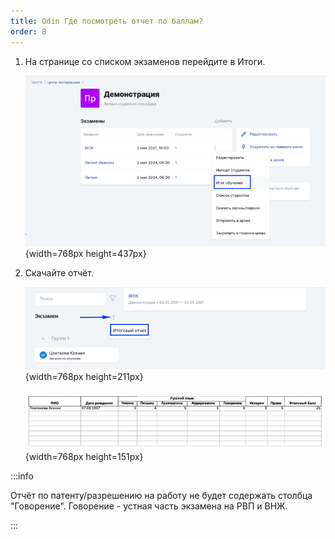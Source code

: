 ```yaml
---
title: Odin Где посмотреть отчет по баллам?
order: 8
---
```


1. На странице со списком экзаменов перейдите в Итоги.

   ![](./odin-gde-posmotret-otchet-po-ballam.png){width=768px height=437px}

2. Скачайте отчёт.

   ![](./odin-gde-posmotret-otchet-po-ballam-2.png){width=768px height=211px}

   ![](./odin-gde-posmotret-otchet-po-ballam-3.png){width=768px height=151px}

:::info 

Отчёт по патенту/разрешению на работу не будет содержать столбца "Говорение". Говорение - устная часть экзамена на РВП и ВНЖ.

:::